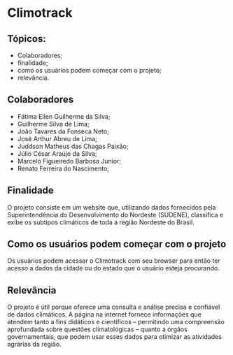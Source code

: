 # Climotrack

## Tópicos:
  - Colaboradores;
  - finalidade;
  - como os usuários podem começar com o projeto;
  - relevância.

## Colaboradores
   - Fátima Ellen Guilherme da Silva;
   - Guilherme Silva de Lima;
   - João Tavares da Fonseca Neto;
   - José Arthur Abreu de Lima;
   - Juddson Matheus das Chagas Paixão;
   - Júlio César Araújo da Silva;
   - Marcelo Figueiredo Barbosa Junior;
   - Renato Ferreira do Nascimento;

## Finalidade
O projeto consiste em um website que, utilizando dados fornecidos pela Superintendência do Desenvolvimento do Nordeste (SUDENE), classifica e exibe os subtipos climáticos de toda a região Nordeste do Brasil.

## Como os usuários podem começar com o projeto
Os usuários podem acessar o Climotrack com seu browser para então ter acesso a dados da cidade ou do estado que o usuário esteja procurando.

## Relevância
O projeto é útil porque oferece uma consulta e análise precisa e confiável de dados climáticos. A página na internet fornece informações que atendem tanto a fins didáticos e científicos – permitindo uma compreensão aprofundada sobre questões climatológicas – quanto a órgãos governamentais, que podem usar esses dados para otimizar as atividades agrárias da região.



  

